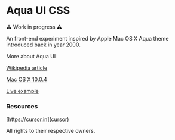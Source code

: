 # Aqua UI CSS

⚠️ Work in progress ⚠️

An front-end experiment inspired by Apple Mac OS X Aqua theme introduced back in year 2000.

More about Aqua UI

[Wikipedia article](<https://en.wikipedia.org/wiki/Aqua_(user_interface)>)

[Mac OS X 10.0.4](https://guidebookgallery.org/screenshots/macosx100)

[Live example](https://normanlumilaan.github.io/aqua-ui/)

### Resources

[https://cursor.in](cursor)

All rights to their respective owners.
